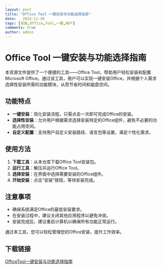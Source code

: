 ```yaml
---
layout: post
title: "Office Tool 一键安装与功能选择指南"
date:   2024-11-30
tags: [安装,Office,Tool,一键,用户]
comments: true
author: admin
---
```

# Office Tool 一键安装与功能选择指南

本资源文件提供了一个便捷的工具——Office Tool，帮助用户轻松安装和配置Microsoft Office。通过该工具，用户可以实现一键安装Office，并根据个人需求选择性安装所需的功能模块，从而节省时间和磁盘空间。

## 功能特点

- **一键安装**：简化安装流程，只需点击一次即可完成Office的安装。
- **选择性安装**：允许用户根据需求选择安装特定的Office组件，避免不必要的功能占用空间。
- **自定义配置**：支持用户自定义安装路径、语言包等设置，满足个性化需求。

## 使用方法

1. **下载工具**：从本仓库下载Office Tool安装包。
2. **运行工具**：解压并运行Office Tool。
3. **选择安装**：在界面中选择需要安装的Office组件。
4. **开始安装**：点击“安装”按钮，等待安装完成。

## 注意事项

- 确保系统满足Office的最低安装要求。
- 在安装过程中，建议关闭其他应用程序以避免冲突。
- 安装完成后，建议重启计算机以确保所有功能正常运行。

通过本工具，您可以轻松管理您的Office安装，提升工作效率。

## 下载链接

[OfficeTool一键安装与功能选择指南](https://pan.quark.cn/s/f58622166fd0)